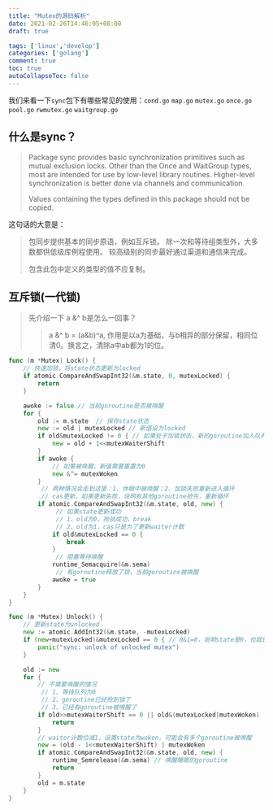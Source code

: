 ```yaml
---
title: "Mutex的源码解析"
date: 2021-02-26T14:46:05+08:00
draft: true

tags: ['linux','develop']
categories: ['golang']
comment: true
toc: true
autoCollapseToc: false
---
```


我们来看一下`sync`包下有哪些常见的使用：`cond.go` `map.go` `mutex.go` `once.go` `pool.go` `rwmutex.go` `waitgroup.go`

## 什么是sync？

> Package sync provides basic synchronization primitives such as mutual exclusion locks. Other than the Once and WaitGroup types, most are intended for use by low-level library routines. Higher-level synchronization is better done via channels and communication.
>
> Values containing the types defined in this package should not be copied.

这句话的大意是：

> 包同步提供基本的同步原语，例如互斥锁。 除一次和等待组类型外，大多数都供低级库例程使用。 较高级别的同步最好通过渠道和通信来完成。
>
> 包含此包中定义的类型的值不应复制。

## 互斥锁(一代锁)

> 先介绍一下 a &^ b是怎么一回事？
>
> > a &^ b = (a&b)^a, 作用是以a为基础，与b相异的部分保留，相同位清0。换言之，清除a中ab都为1的位。

```go
func (m *Mutex) Lock() {
    // 快速加锁，将state状态更新为locked
	if atomic.CompareAndSwapInt32(&m.state, 0, mutexLocked) {
		return
	}

	awoke := false // 当前goroutine是否被唤醒
	for {
		old := m.state	// 保存state状态
		new := old | mutexLocked // 新值设为locked
		if old&mutexLocked != 0 { // 如果处于加锁状态，新的goroutine加入队列
			new = old + 1<<mutexWaiterShift
		}
		if awoke {
			// 如果被唤醒，新值需要重置为0
			new &^= mutexWoken
		}
         // 两种情况会走到这里：1、休眠中被唤醒；2、加锁失败重新进入循环
         // cas更新，如果更新失败，说明有其他goroutine抢先，重新循环
		if atomic.CompareAndSwapInt32(&m.state, old, new) {
             // 如果state更新成功
             // 1、old为0，抢锁成功，break
             // 2、old为1，cas只是为了更新waiter计数
			if old&mutexLocked == 0 {
				break
			}
             // 阻塞等待唤醒
			runtime_Semacquire(&m.sema)
             // 有goroutine释放了锁，当前goroutine被唤醒
			awoke = true
		}
	}
}

func (m *Mutex) Unlock() {
    // 更新state为unlocked
	new := atomic.AddInt32(&m.state, -mutexLocked)
	if (new+mutexLocked)&mutexLocked == 0 { // 0&1=0，说明state是0，也就是说没有加锁的锁解锁会panic
		panic("sync: unlock of unlocked mutex")
	}

	old := new
	for {
		// 不需要唤醒的情况
         // 1、等待队列为0
         // 2、goroutine已经抢到锁了
         // 3、已经有goroutine被唤醒了
		if old>>mutexWaiterShift == 0 || old&(mutexLocked|mutexWoken) != 0 {
			return
		}
		// waiter计数位减1，设置state为woken，可能会有多个goroutine被唤醒
		new = (old - 1<<mutexWaiterShift) | mutexWoken
		if atomic.CompareAndSwapInt32(&m.state, old, new) {
			runtime_Semrelease(&m.sema) // 唤醒睡眠的goroutine
			return
		}
		old = m.state
	}
}
```

